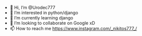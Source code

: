 - 👋 Hi, I’m @Urodec777
- 👀 I’m interested in python/django
- 🌱 I’m currently learning django
- 💞️ I’m looking to collaborate on Google xD
- 📫 How to reach me https://www.instagram.com/_nikitos777_/

<!---
Urodec777/Urodec777 is a ✨ special ✨ repository because its `README.md` (this file) appears on your GitHub profile.
You can click the Preview link to take a look at your changes.
--->
